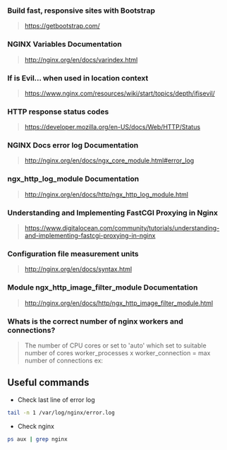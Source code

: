 ### Build fast, responsive sites with Bootstrap
> https://getbootstrap.com/

### NGINX Variables Documentation 
> http://nginx.org/en/docs/varindex.html

### If is Evil... when used in location context 
> https://www.nginx.com/resources/wiki/start/topics/depth/ifisevil/

### HTTP response status codes
> https://developer.mozilla.org/en-US/docs/Web/HTTP/Status

### NGINX Docs error log Documentation
> http://nginx.org/en/docs/ngx_core_module.html#error_log

### ngx_http_log_module Documentation
> http://nginx.org/en/docs/http/ngx_http_log_module.html

### Understanding and Implementing FastCGI Proxying in Nginx
> https://www.digitalocean.com/community/tutorials/understanding-and-implementing-fastcgi-proxying-in-nginx

### Configuration file measurement units
> http://nginx.org/en/docs/syntax.html

### Module ngx_http_image_filter_module Documentation
> http://nginx.org/en/docs/http/ngx_http_image_filter_module.html

### Whats is the correct number of nginx workers and connections?
> The number of CPU cores or set to 'auto' which set to suitable number of cores
> worker_processes x worker_connection = max number of connections
> ex: 

## Useful commands

- Check last line of error log 
```sh
tail -n 1 /var/log/nginx/error.log
```
- Check nginx 
```sh
ps aux | grep nginx
```

